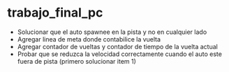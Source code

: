 # trabajo_final_pc

- Solucionar que el auto spawnee en la pista y no en cualquier lado
- Agregar linea de meta donde contabilice la vuelta
- Agregar contador de vueltas y contador de tiempo de la vuelta actual
- Probar que se reduzca la velocidad correctamente cuando el auto este fuera de pista (primero solucionar item 1)
